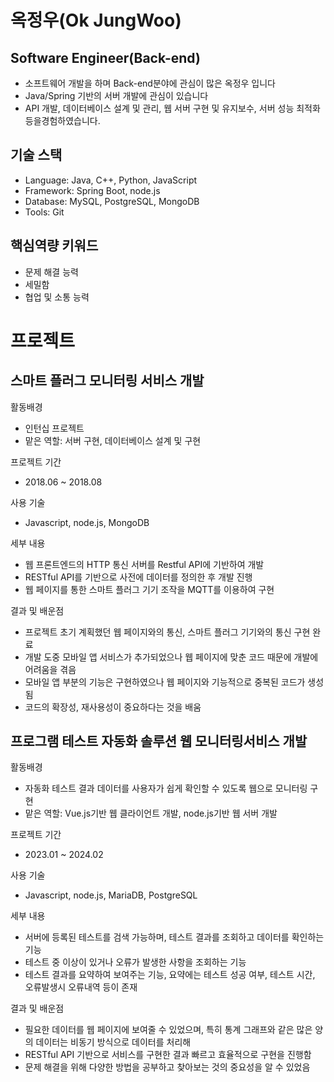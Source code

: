 # 옥정우(Ok JungWoo)

## Software Engineer(Back-end)
- 소프트웨어 개발을 하며 Back-end분야에 관심이 많은 옥정우 입니다
- Java/Spring 기반의 서버 개발에 관심이 있습니다
- API 개발, 데이터베이스 설계 및 관리, 웹 서버 구현 및 유지보수, 서버 성능 최적화 등을경험하였습니다. 

## 기술 스택
- Language: Java, C++, Python, JavaScript
- Framework: Spring Boot, node.js
- Database: MySQL, PostgreSQL, MongoDB
- Tools: Git

## 핵심역량 키워드
 - 문제 해결 능력
 - 세밀함
 - 협업 및 소통 능력

# 프로젝트

## 스마트 플러그 모니터링 서비스 개발
활동배경
 - 인턴십 프로젝트
 - 맡은 역할: 서버 구현, 데이터베이스 설계 및 구현

프로젝트 기간
 - 2018.06 ~ 2018.08
   
사용 기술
 - Javascript, node.js, MongoDB
   
세부 내용
 - 웹 프론트엔드의 HTTP 통신 서버를 Restful API에 기반하여 개발
 - RESTful API를 기반으로 사전에 데이터를 정의한 후 개발 진행
 - 웹 페이지를 통한 스마트 플러그 기기 조작을 MQTT를 이용하여 구현
   
결과 및 배운점
 - 프로젝트 초기 계획했던 웹 페이지와의 통신, 스마트 플러그 기기와의 통신 구현 완료
 - 개발 도중 모바일 앱 서비스가 추가되었으나 웹 페이지에 맞춘 코드 때문에 개발에 어려움을 겪음
 - 모바일 앱 부분의 기능은 구현하였으나 웹 페이지와 기능적으로 중복된 코드가 생성됨
 - 코드의 확장성, 재사용성이 중요하다는 것을 배움


## 프로그램 테스트 자동화 솔루션 웹 모니터링서비스 개발
활동배경
 - 자동화 테스트 결과 데이터를 사용자가 쉽게 확인할 수 있도록 웹으로 모니터링 구현  
 - 맡은 역할: Vue.js기반 웹 클라이언트 개발, node.js기반 웹 서버 개발

프로젝트 기간
 - 2023.01 ~ 2024.02
   
사용 기술
 - Javascript, node.js, MariaDB, PostgreSQL
   
세부 내용
 - 서버에 등록된 테스트를 검색 가능하며, 테스트 결과를 조회하고 데이터를 확인하는 기능
 - 테스트 중 이상이 있거나 오류가 발생한 사항을 조회하는 기능
 - 테스트 결과를 요약하여 보여주는 기능, 요약에는 테스트 성공 여부, 테스트 시간, 오류발생시 오류내역 등이 존재
   
결과 및 배운점
 - 필요한 데이터를 웹 페이지에 보여줄 수 있었으며, 특히 통계 그래프와 같은 많은 양의 데이터는 비동기 방식으로 데이터를 처리해  
 - RESTful API 기반으로 서비스를 구현한 결과 빠르고 효율적으로 구현을 진행함
 - 문제 해결을 위해 다양한 방법을 공부하고 찾아보는 것의 중요성을 알 수 있었음
